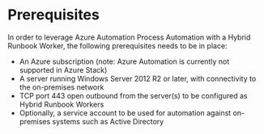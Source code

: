 ﻿# Prerequisites

In order to leverage Azure Automation Process Automation with a Hybrid Runbook Worker, the following prerequisites needs to be in place:
- An Azure subscription (note: Azure Automation is currently not supported in Azure Stack)
- A server running Windows Server 2012 R2 or later, with connectivity to the on-premises network
- TCP port 443 open outbound from the server(s) to be configured as Hybrid Runbook Workers
- Optionally, a service account to be used for automation against on-premises systems such as Active Directory
